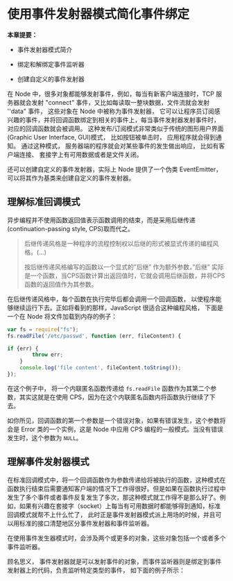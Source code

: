 # 使用事件发射器模式简化事件绑定

**本章提要：**

* 事件发射器模式简介

* 绑定和解绑定事件监听器

* 创建自定义的事件发射器

在 Node 中，很多对象都能够发射事件，例如，每当有新客户端连接时，TCP 服务器就会发射 "connect" 事件，又比如每读取一整块数据，文件流就会发射 ''data" 事件， 这些对象在 Node 中被称为事件发射器， 它可以让程序员订阅感兴趣的事件，并将回调函数绑定到相关的事件上，每当事件发射器发射事件时， 对应的回调函数就会被调用。 这种发布/订阅模式非常类似于传统的图形用户界面\(Graphic User Interface, GUI\)模式， 比如按钮被单击时， 应用程序就会得到通知。 通过这种模式， 服务器端的程序就会对某些事件的发生做出响应， 比如有客户端连接、 套接字上有可用数据或者是文件关闭。

还可以创建自定义的事件发射器，实际上 Node 提供了一个伪类 EventEmitter，可以将其作为基类来创建自定义的事件发射器。

## 理解标准回调模式

异步编程并不使用函数返回值表示函数调用的结束，而是采用后继传递 \(continuation-passing style, CPS\)取而代之。

> 后继传递风格是一种程序的流程控制权以后继的形式被显式传递的编程风格。\(...\)
>
> 按后继传递风格编写的函数以一个显式的”后继” 作为额外参数，”后继” 实际是一个函数，当CPS函数计算出返回值时，它就会调用后继函数，并将CPS函数的返回值作为其参数。

在后继传递风格中，每个函数在执行完毕后都会调用一个回调函数， 以使程序能够继续运行下去。正如将看到的那样，JavaScript 很适合这种编程风格， 下面是一个在 Node 将文件加载到内存的例子：

```js
var fs = require("fs");
fs.readFile('/etc/passwd', function (err, fileContent) {

if {err) {
        throw err;
    }
    console.log('file content', fileContent.toString());
});
```

在这个例子中， 将一个内联匿名函数传递给 `fs.readFile` 函数作为其第二个参数，其实这就是在使用 CPS，因为在这个内联匿名函数内将函数执行继续了下去。

如你所见，回调函数的第一个参数是一个错误对象，如果有错误发生，这个参数将会是 Error 类的一个实例，这是 Node 中应用 CPS 编程的一般模式。当没有错误发生时，这个参数为 `NULL`。

## 理解事件发射器模式

在标准回调模式中，将一个回调函数作为参数传递给将被执行的函数，这种模式在函数执行结束后需要通知客户端的情况下工作得很好。但是如果在函数执行过程中发生了多个事件或者事件反复发生了多次，那这种模式就工作得不是那么好了。例如，如果有兴趣在套接字（socket）上每当有可用数据时都能够得到通知，标准回调模式就帮不上什么忙了， 此时正是事件发射器模式派上用场的时候，并且可以用标准的接口清楚地区分事件发射器和事件监听器。

在使用事件发生器模式时，会涉及两个或更多的对象，这些对象包括一个或者多个事件监听器。

顾名思义， 事件发射器就是可以发射事件的对象，而事件监听器则是绑定到事件发射器上的代码，负责监听特定类型的事件， 如下面的例子所示：

